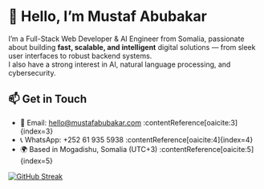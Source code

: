# 👋 Hello, I’m Mustaf Abubakar

I’m a Full-Stack Web Developer & AI Engineer from Somalia, passionate about building **fast, scalable, and intelligent** digital solutions — from sleek user interfaces to robust backend systems.  
I also have a strong interest in AI, natural language processing, and cybersecurity.


## 📫 Get in Touch

- 📧 Email: hello@mustafabubakar.com :contentReference[oaicite:3]{index=3}  
- 📞 WhatsApp: +252 61 935 5938 :contentReference[oaicite:4]{index=4}  
- 🌍 Based in Mogadishu, Somalia (UTC+3) :contentReference[oaicite:5]{index=5}  



[![GitHub Streak](https://streak-stats.demolab.com?user=dhaqane-00&theme=dark)](https://git.io/streak-stats)
